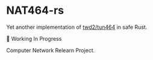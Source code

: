 # NAT464-rs

Yet another implementation of [twd2/tun464](https://github.com/twd2/tun464) in safe Rust.

🚧 Working In Progress

Computer Network Relearn Project.

